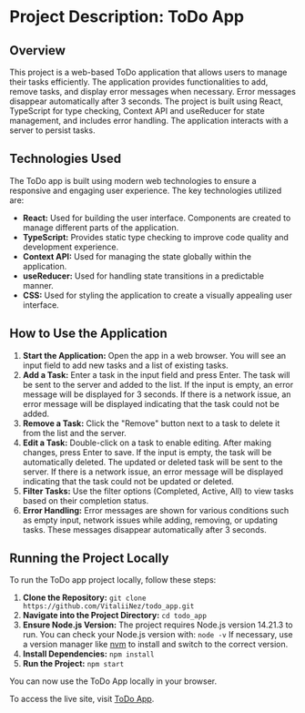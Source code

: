 # Project Description: ToDo App

## Overview

This project is a web-based ToDo application that allows users to manage their tasks efficiently. The application provides functionalities to add, remove tasks, and display error messages when necessary. Error messages disappear automatically after 3 seconds. The project is built using React, TypeScript for type checking, Context API and useReducer for state management, and includes error handling. The application interacts with a server to persist tasks.

## Technologies Used

The ToDo app is built using modern web technologies to ensure a responsive and engaging user experience. The key technologies utilized are:

- **React:** Used for building the user interface. Components are created to manage different parts of the application.
- **TypeScript:** Provides static type checking to improve code quality and development experience.
- **Context API:** Used for managing the state globally within the application.
- **useReducer:** Used for handling state transitions in a predictable manner.
- **CSS:** Used for styling the application to create a visually appealing user interface.

## How to Use the Application

1. **Start the Application:** Open the app in a web browser. You will see an input field to add new tasks and a list of existing tasks.
2. **Add a Task:** Enter a task in the input field and press Enter. The task will be sent to the server and added to the list. If the input is empty, an error message will be displayed for 3 seconds. If there is a network issue, an error message will be displayed indicating that the task could not be added.
3. **Remove a Task:** Click the "Remove" button next to a task to delete it from the list and the server.
4. **Edit a Task:** Double-click on a task to enable editing. After making changes, press Enter to save. If the input is empty, the task will be automatically deleted. The updated or deleted task will be sent to the server. If there is a network issue, an error message will be displayed indicating that the task could not be updated or deleted.
5. **Filter Tasks:** Use the filter options (Completed, Active, All) to view tasks based on their completion status.
6. **Error Handling:** Error messages are shown for various conditions such as empty input, network issues while adding, removing, or updating tasks. These messages disappear automatically after 3 seconds.

## Running the Project Locally

To run the ToDo app project locally, follow these steps:

1. **Clone the Repository:**
   `git clone https://github.com/VitaliiNez/todo_app.git`
2. **Navigate into the Project Directory:**
   `cd todo_app`
3. **Ensure Node.js Version:**
   The project requires Node.js version 14.21.3 to run. You can check your Node.js version with:
   `node -v`
   If necessary, use a version manager like [nvm](https://github.com/nvm-sh/nvm/) to install and switch to the correct version.
4. **Install Dependencies:**
   `npm install`
5. **Run the Project:**
   `npm start`

You can now use the ToDo App locally in your browser.

To access the live site, visit [ToDo App](https://VitaliiNez.github.io/todo_app/).

